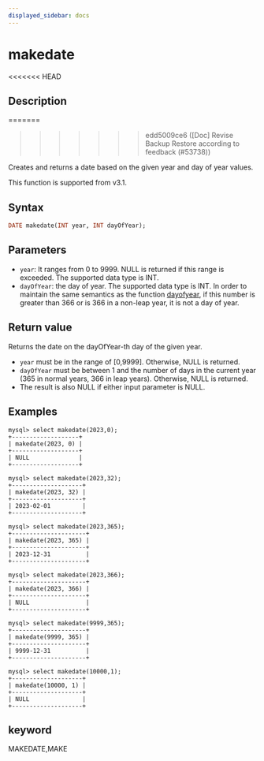 ```yaml
---
displayed_sidebar: docs
---
```


# makedate

<<<<<<< HEAD
## Description
=======

>>>>>>> edd5009ce6 ([Doc] Revise Backup Restore according to feedback (#53738))

Creates and returns a date based on the given year and day of year values.

This function is supported from v3.1.

## Syntax

```Haskell
DATE makedate(INT year, INT dayOfYear);
```

## Parameters

- `year`: It ranges from 0 to 9999. NULL is returned if this range is exceeded. The supported data type is INT.
- `dayOfYear`: the day of year. The supported data type is INT. In order to maintain the same semantics as the function [dayofyear](./dayofyear.md), if this number is greater than 366 or is 366 in a non-leap year, it is not a day of year.

## Return value

Returns the date on the dayOfYear-th day of the given year.

- `year` must be in the range of [0,9999]. Otherwise, NULL is returned.
- `dayOfYear` must be between 1 and the number of days in the current year (365 in normal years, 366 in leap years). Otherwise, NULL is returned.
- The result is also NULL if either input parameter is NULL.

## Examples

```Plain Text
mysql> select makedate(2023,0);
+-------------------+
| makedate(2023, 0) |
+-------------------+
| NULL              |
+-------------------+

mysql> select makedate(2023,32);
+--------------------+
| makedate(2023, 32) |
+--------------------+
| 2023-02-01         |
+--------------------+

mysql> select makedate(2023,365);
+---------------------+
| makedate(2023, 365) |
+---------------------+
| 2023-12-31          |
+---------------------+

mysql> select makedate(2023,366);
+---------------------+
| makedate(2023, 366) |
+---------------------+
| NULL                |
+---------------------+

mysql> select makedate(9999,365);
+---------------------+
| makedate(9999, 365) |
+---------------------+
| 9999-12-31          |
+---------------------+

mysql> select makedate(10000,1);
+--------------------+
| makedate(10000, 1) |
+--------------------+
| NULL               |
+--------------------+
```

## keyword

MAKEDATE,MAKE
